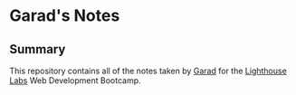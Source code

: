 # Garad's Notes

## Summary
This repository contains all of the notes taken by [Garad](https://github.com/garaddel) for the [Lighthouse Labs](https://www.lighthouselabs.ca/) Web Development Bootcamp.

